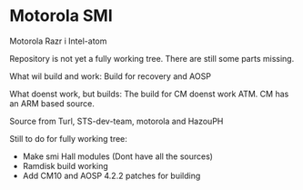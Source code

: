 Motorola SMI
===========================

Motorola Razr i Intel-atom

Repository is not yet a fully working tree. There are still some parts missing.

What wil build and work:
Build for recovery and AOSP

What doenst work, but builds:
The build for CM doenst work ATM. CM has an ARM based source.

Source from Turl, STS-dev-team, motorola and HazouPH

Still to do for fully working tree:
- Make smi Hall modules (Dont have all the sources)
- Ramdisk build working
- Add CM10 and AOSP 4.2.2 patches for building
